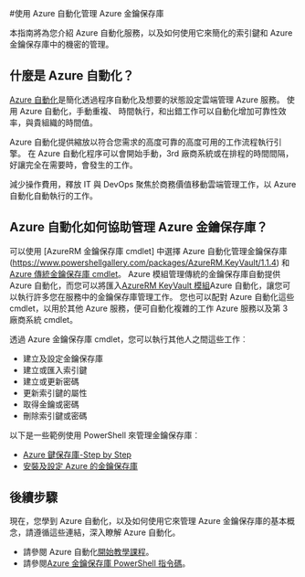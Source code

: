 <properties
    pageTitle="管理 Azure 金鑰保存庫使用 Azure 自動化 |Microsoft Azure"
    description="深入了解如何 Azure 自動化服務可用於管理 Azure 金鑰保存庫。"
    services="Key-Vault, automation"
    documentationCenter=""
    authors="mgoedtel"
    manager="jwhit"
    editor=""/>

<tags
    ms.service="key-vault"
    ms.workload="identity"
    ms.tgt_pltfrm="na"
    ms.devlang="na"
    ms.topic="article"
    ms.date="07/29/2016"
    ms.author="magoedte;csand"/>

#<a name="managing-azure-key-vault-using-azure-automation"></a>使用 Azure 自動化管理 Azure 金鑰保存庫

本指南將為您介紹 Azure 自動化服務，以及如何使用它來簡化的索引鍵和 Azure 金鑰保存庫中的機密的管理。

## <a name="what-is-azure-automation"></a>什麼是 Azure 自動化？

[Azure 自動化](../automation/automation-intro.md)是簡化透過程序自動化及想要的狀態設定雲端管理 Azure 服務。 使用 Azure 自動化，手動重複、 時間執行，和出錯工作可以自動化增加可靠性效率，與貴組織的時間值。

Azure 自動化提供縮放以符合您需求的高度可靠的高度可用的工作流程執行引擎。 在 Azure 自動化程序可以會開始手動，3rd 廠商系統或在排程的時間間隔，好讓完全在需要時，會發生的工作。

減少操作費用，釋放 IT 與 DevOps 聚焦於商務價值移動雲端管理工作，以 Azure 自動化自動執行的工作。


## <a name="how-can-azure-automation-help-manage-azure-key-vault"></a>Azure 自動化如何協助管理 Azure 金鑰保存庫？

可以使用 [AzureRM 金鑰保存庫 cmdlet] 中選擇 Azure 自動化管理金鑰保存庫 (https://www.powershellgallery.com/packages/AzureRM.KeyVault/1.1.4) 和[Azure 傳統金鑰保存庫 cmdlet](https://msdn.microsoft.com/library/azure/dn868052.aspx)。 Azure 模組管理傳統的金鑰保存庫自動提供 Azure 自動化，而您可以將匯入[AzureRM KeyVault 模組](https://www.powershellgallery.com/packages/AzureRM.KeyVault/1.1.4)Azure 自動化，讓您可以執行許多您在服務中的金鑰保存庫管理工作。 您也可以配對 Azure 自動化這些 cmdlet，以用於其他 Azure 服務，便可自動化複雜的工作 Azure 服務以及第 3 廠商系統 cmdlet。

透過 Azure 金鑰保存庫 cmdlet，您可以執行其他人之間這些工作︰ 

- 建立及設定金鑰保存庫
- 建立或匯入索引鍵
- 建立或更新密碼
- 更新索引鍵的屬性
- 取得金鑰或密碼
- 刪除索引鍵或密碼

以下是一些範例使用 PowerShell 來管理金鑰保存庫︰  

* [Azure 鍵保存庫-Step by Step](https://blogs.technet.microsoft.com/kv/2015/06/02/azure-key-vault-step-by-step)
* [安裝及設定 Azure 的金鑰保存庫](https://www.simple-talk.com/cloud/platform-as-a-service/setting-up-and-configuring-an-azure-key-vault)


## <a name="next-steps"></a>後續步驟

現在，您學到 Azure 自動化，以及如何使用它來管理 Azure 金鑰保存庫的基本概念，請遵循這些連結，深入瞭解 Azure 自動化。

* 請參閱 Azure 自動化[開始教學課程](../automation/automation-first-runbook-graphical.md)。
* 請參閱[Azure 金鑰保存庫 PowerShell 指令碼](https://gallery.technet.microsoft.com/scriptcenter/site/search?query=azure%20key%20vault&f%5B0%5D.Value=azure%20key%20vault&f%5B0%5D.Type=SearchText&ac=5)。
